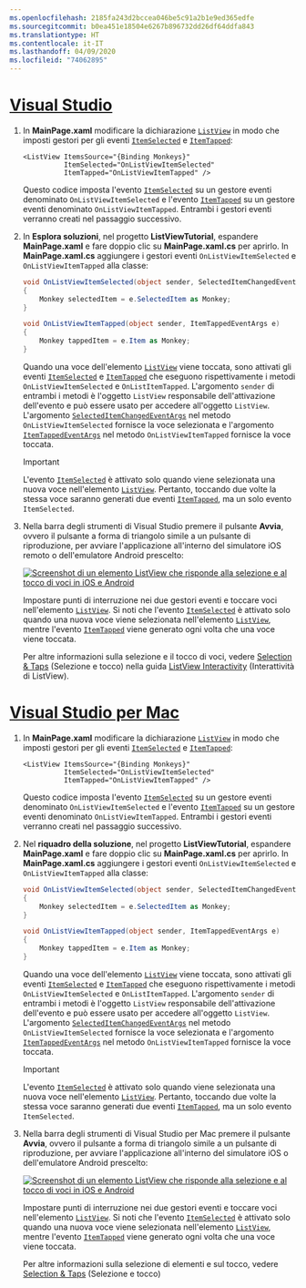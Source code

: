 ```yaml
---
ms.openlocfilehash: 2185fa243d2bccea046be5c91a2b1e9ed365edfe
ms.sourcegitcommit: b0ea451e18504e6267b896732dd26df64ddfa843
ms.translationtype: HT
ms.contentlocale: it-IT
ms.lasthandoff: 04/09/2020
ms.locfileid: "74062895"
---
```

# <a name="visual-studio"></a>[Visual Studio](#tab/vswin)

1. In **MainPage.xaml** modificare la dichiarazione [`ListView`](xref:Xamarin.Forms.ListView) in modo che imposti gestori per gli eventi [`ItemSelected`](xref:Xamarin.Forms.ListView.ItemSelected) e [`ItemTapped`](xref:Xamarin.Forms.ListView.ItemTapped):

    ```xaml
    <ListView ItemsSource="{Binding Monkeys}"
              ItemSelected="OnListViewItemSelected"
              ItemTapped="OnListViewItemTapped" />
    ```

    Questo codice imposta l'evento [`ItemSelected`](xref:Xamarin.Forms.ListView.ItemSelected) su un gestore eventi denominato `OnListViewItemSelected` e l'evento [`ItemTapped`](xref:Xamarin.Forms.ListView.ItemTapped) su un gestore eventi denominato `OnListViewItemTapped`. Entrambi i gestori eventi verranno creati nel passaggio successivo.

1. In **Esplora soluzioni**, nel progetto **ListViewTutorial**, espandere **MainPage.xaml** e fare doppio clic su **MainPage.xaml.cs** per aprirlo. In **MainPage.xaml.cs** aggiungere i gestori eventi `OnListViewItemSelected` e `OnListViewItemTapped` alla classe:

    ```csharp
    void OnListViewItemSelected(object sender, SelectedItemChangedEventArgs e)
    {
        Monkey selectedItem = e.SelectedItem as Monkey;
    }

    void OnListViewItemTapped(object sender, ItemTappedEventArgs e)
    {
        Monkey tappedItem = e.Item as Monkey;
    }
    ```

    Quando una voce dell'elemento [`ListView`](xref:Xamarin.Forms.ListView) viene toccata, sono attivati gli eventi [`ItemSelected`](xref:Xamarin.Forms.ListView.ItemSelected) e [`ItemTapped`](xref:Xamarin.Forms.ListView.ItemTapped) che eseguono rispettivamente i metodi `OnListViewItemSelected` e `OnListItemTapped`. L'argomento `sender` di entrambi i metodi è l'oggetto `ListView` responsabile dell'attivazione dell'evento e può essere usato per accedere all'oggetto `ListView`. L'argomento [`SelectedItemChangedEventArgs`](xref:Xamarin.Forms.SelectedItemChangedEventArgs) nel metodo `OnListViewItemSelected` fornisce la voce selezionata e l'argomento [`ItemTappedEventArgs`](xref:Xamarin.Forms.ItemTappedEventArgs) nel metodo `OnListViewItemTapped` fornisce la voce toccata.

    > [!IMPORTANT]
    > L'evento [`ItemSelected`](xref:Xamarin.Forms.ListView.ItemSelected) è attivato solo quando viene selezionata una nuova voce nell'elemento [`ListView`](xref:Xamarin.Forms.ListView). Pertanto, toccando due volte la stessa voce saranno generati due eventi [`ItemTapped`](xref:Xamarin.Forms.ListView.ItemTapped), ma un solo evento `ItemSelected`.

1. Nella barra degli strumenti di Visual Studio premere il pulsante **Avvia**, ovvero il pulsante a forma di triangolo simile a un pulsante di riproduzione, per avviare l'applicazione all'interno del simulatore iOS remoto o dell'emulatore Android prescelto:

    [![Screenshot di un elemento ListView che risponde alla selezione e al tocco di voci in iOS e Android](../images/item-selection.png "Selezione di elementi ListView")](../images/item-selection-large.png#lightbox "Selezione di elementi ListView")

    Impostare punti di interruzione nei due gestori eventi e toccare voci nell'elemento [`ListView`](xref:Xamarin.Forms.ListView). Si noti che l'evento [`ItemSelected`](xref:Xamarin.Forms.ListView.ItemSelected) è attivato solo quando una nuova voce viene selezionata nell'elemento [`ListView`](xref:Xamarin.Forms.ListView), mentre l'evento [`ItemTapped`](xref:Xamarin.Forms.ListView.ItemTapped) viene generato ogni volta che una voce viene toccata.

    Per altre informazioni sulla selezione e il tocco di voci, vedere [Selection & Taps](~/xamarin-forms/user-interface/listview/interactivity.md#selection-and-taps) (Selezione e tocco) nella guida [ListView Interactivity](~/xamarin-forms/user-interface/listview/interactivity.md) (Interattività di ListView).

# <a name="visual-studio-for-mac"></a>[Visual Studio per Mac](#tab/vsmac)

1. In **MainPage.xaml** modificare la dichiarazione [`ListView`](xref:Xamarin.Forms.ListView) in modo che imposti gestori per gli eventi [`ItemSelected`](xref:Xamarin.Forms.ListView.ItemSelected) e [`ItemTapped`](xref:Xamarin.Forms.ListView.ItemTapped):

    ```xaml
    <ListView ItemsSource="{Binding Monkeys}"
              ItemSelected="OnListViewItemSelected"
              ItemTapped="OnListViewItemTapped" />
    ```

    Questo codice imposta l'evento [`ItemSelected`](xref:Xamarin.Forms.ListView.ItemSelected) su un gestore eventi denominato `OnListViewItemSelected` e l'evento [`ItemTapped`](xref:Xamarin.Forms.ListView.ItemTapped) su un gestore eventi denominato `OnListViewItemTapped`. Entrambi i gestori eventi verranno creati nel passaggio successivo.

1. Nel **riquadro della soluzione**, nel progetto **ListViewTutorial**, espandere **MainPage.xaml** e fare doppio clic su **MainPage.xaml.cs** per aprirlo. In **MainPage.xaml.cs** aggiungere i gestori eventi `OnListViewItemSelected` e `OnListViewItemTapped` alla classe:

    ```csharp
    void OnListViewItemSelected(object sender, SelectedItemChangedEventArgs e)
    {
        Monkey selectedItem = e.SelectedItem as Monkey;
    }

    void OnListViewItemTapped(object sender, ItemTappedEventArgs e)
    {
        Monkey tappedItem = e.Item as Monkey;
    }
    ```

    Quando una voce dell'elemento [`ListView`](xref:Xamarin.Forms.ListView) viene toccata, sono attivati gli eventi [`ItemSelected`](xref:Xamarin.Forms.ListView.ItemSelected) e [`ItemTapped`](xref:Xamarin.Forms.ListView.ItemTapped) che eseguono rispettivamente i metodi `OnListViewItemSelected` e `OnListItemTapped`. L'argomento `sender` di entrambi i metodi è l'oggetto `ListView` responsabile dell'attivazione dell'evento e può essere usato per accedere all'oggetto `ListView`. L'argomento [`SelectedItemChangedEventArgs`](xref:Xamarin.Forms.SelectedItemChangedEventArgs) nel metodo `OnListViewItemSelected` fornisce la voce selezionata e l'argomento [`ItemTappedEventArgs`](xref:Xamarin.Forms.ItemTappedEventArgs) nel metodo `OnListViewItemTapped` fornisce la voce toccata.

    > [!IMPORTANT]
    > L'evento [`ItemSelected`](xref:Xamarin.Forms.ListView.ItemSelected) è attivato solo quando viene selezionata una nuova voce nell'elemento [`ListView`](xref:Xamarin.Forms.ListView). Pertanto, toccando due volte la stessa voce saranno generati due eventi [`ItemTapped`](xref:Xamarin.Forms.ListView.ItemTapped), ma un solo evento `ItemSelected`.

1. Nella barra degli strumenti di Visual Studio per Mac premere il pulsante **Avvia**, ovvero il pulsante a forma di triangolo simile a un pulsante di riproduzione, per avviare l'applicazione all'interno del simulatore iOS o dell'emulatore Android prescelto:

    [![Screenshot di un elemento ListView che risponde alla selezione e al tocco di voci in iOS e Android](../images/item-selection.png "Selezione di elementi ListView")](../images/item-selection-large.png#lightbox "Selezione di elementi ListView")

    Impostare punti di interruzione nei due gestori eventi e toccare voci nell'elemento [`ListView`](xref:Xamarin.Forms.ListView). Si noti che l'evento [`ItemSelected`](xref:Xamarin.Forms.ListView.ItemSelected) è attivato solo quando una nuova voce viene selezionata nell'elemento [`ListView`](xref:Xamarin.Forms.ListView), mentre l'evento [`ItemTapped`](xref:Xamarin.Forms.ListView.ItemTapped) viene generato ogni volta che una voce viene toccata.

    Per altre informazioni sulla selezione di elementi e sul tocco, vedere [Selection & Taps](~/xamarin-forms/user-interface/listview/interactivity.md#selection-and-taps) (Selezione e tocco)
